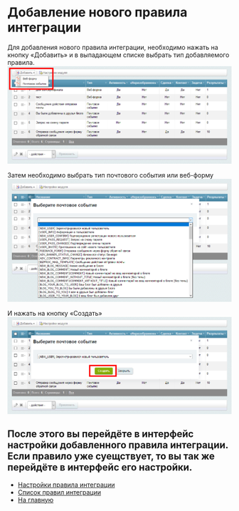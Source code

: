 # Добавление нового правила интеграции

Для добавления нового правила интеграции, необходимо нажать на кнопку «Добавить» и в выпадающем списке выбрать тип добавляемого правила.
![Добавление нового правила интеграции](./add/r2-1.png)

Затем необходимо выбрать тип почтового события или веб-форму
![Выбор типа почтового события](./add/r3.png)

И нажать на кнопку «Создать»
![Создание нового правила интеграции](./add/r4-1.png)

После этого вы перейдёте в интерфейс настройки добавленного правила интеграции. Если правило уже суещствует, то вы так же перейдёте в интерфейс его настройки.
---
* [Настройки правила интеграции](./update.md)
* [Список правил интеграции](../rules.md)
* [На главную](../../README.MD)